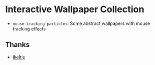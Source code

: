 # Interactive Wallpaper Collection

- `mouse-tracking-particles`: Some abstract wallpapers with mouse tracking effects

## Thanks

* [ikeltis](https://github.com/ikeltis)
